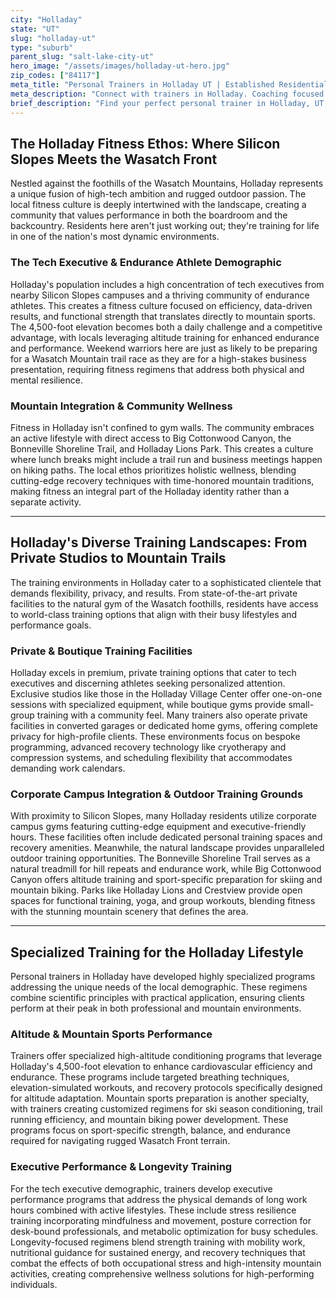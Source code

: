 ```yaml
---
city: "Holladay"
state: "UT"
slug: "holladay-ut"
type: "suburb"
parent_slug: "salt-lake-city-ut"
hero_image: "/assets/images/holladay-ut-hero.jpg"
zip_codes: ["84117"]
meta_title: "Personal Trainers in Holladay UT | Established Residential & High-End Fitness"
meta_description: "Connect with trainers in Holladay. Coaching focused on established home gyms, discreet residential service, and high-end suburban amenities."
brief_description: "Find your perfect personal trainer in Holladay, UT, the premier Silicon Slopes suburb where elite fitness meets mountain living. We connect busy tech executives, endurance athletes, and active families with certified trainers specializing in high-altitude conditioning, executive stress management, and functional mountain sports preparation. Whether you train at a private studio, corporate campus gym, or on the trails of the Wasatch Front, our matching service eliminates the guesswork. Get a trainer who understands your goals, schedule, and the unique demands of training at 4,500+ feet. Start your personalized fitness journey today."
---
```

## The Holladay Fitness Ethos: Where Silicon Slopes Meets the Wasatch Front

Nestled against the foothills of the Wasatch Mountains, Holladay represents a unique fusion of high-tech ambition and rugged outdoor passion. The local fitness culture is deeply intertwined with the landscape, creating a community that values performance in both the boardroom and the backcountry. Residents here aren't just working out; they're training for life in one of the nation's most dynamic environments.

### The Tech Executive & Endurance Athlete Demographic
Holladay's population includes a high concentration of tech executives from nearby Silicon Slopes campuses and a thriving community of endurance athletes. This creates a fitness culture focused on efficiency, data-driven results, and functional strength that translates directly to mountain sports. The 4,500-foot elevation becomes both a daily challenge and a competitive advantage, with locals leveraging altitude training for enhanced endurance and performance. Weekend warriors here are just as likely to be preparing for a Wasatch Mountain trail race as they are for a high-stakes business presentation, requiring fitness regimens that address both physical and mental resilience.

### Mountain Integration & Community Wellness
Fitness in Holladay isn't confined to gym walls. The community embraces an active lifestyle with direct access to Big Cottonwood Canyon, the Bonneville Shoreline Trail, and Holladay Lions Park. This creates a culture where lunch breaks might include a trail run and business meetings happen on hiking paths. The local ethos prioritizes holistic wellness, blending cutting-edge recovery techniques with time-honored mountain traditions, making fitness an integral part of the Holladay identity rather than a separate activity.

---

## Holladay's Diverse Training Landscapes: From Private Studios to Mountain Trails

The training environments in Holladay cater to a sophisticated clientele that demands flexibility, privacy, and results. From state-of-the-art private facilities to the natural gym of the Wasatch foothills, residents have access to world-class training options that align with their busy lifestyles and performance goals.

### Private & Boutique Training Facilities
Holladay excels in premium, private training options that cater to tech executives and discerning athletes seeking personalized attention. Exclusive studios like those in the Holladay Village Center offer one-on-one sessions with specialized equipment, while boutique gyms provide small-group training with a community feel. Many trainers also operate private facilities in converted garages or dedicated home gyms, offering complete privacy for high-profile clients. These environments focus on bespoke programming, advanced recovery technology like cryotherapy and compression systems, and scheduling flexibility that accommodates demanding work calendars.

### Corporate Campus Integration & Outdoor Training Grounds
With proximity to Silicon Slopes, many Holladay residents utilize corporate campus gyms featuring cutting-edge equipment and executive-friendly hours. These facilities often include dedicated personal training spaces and recovery amenities. Meanwhile, the natural landscape provides unparalleled outdoor training opportunities. The Bonneville Shoreline Trail serves as a natural treadmill for hill repeats and endurance work, while Big Cottonwood Canyon offers altitude training and sport-specific preparation for skiing and mountain biking. Parks like Holladay Lions and Crestview provide open spaces for functional training, yoga, and group workouts, blending fitness with the stunning mountain scenery that defines the area.

---

## Specialized Training for the Holladay Lifestyle

Personal trainers in Holladay have developed highly specialized programs addressing the unique needs of the local demographic. These regimens combine scientific principles with practical application, ensuring clients perform at their peak in both professional and mountain environments.

### Altitude & Mountain Sports Performance
Trainers offer specialized high-altitude conditioning programs that leverage Holladay's 4,500-foot elevation to enhance cardiovascular efficiency and endurance. These programs include targeted breathing techniques, elevation-simulated workouts, and recovery protocols specifically designed for altitude adaptation. Mountain sports preparation is another specialty, with trainers creating customized regimens for ski season conditioning, trail running efficiency, and mountain biking power development. These programs focus on sport-specific strength, balance, and endurance required for navigating rugged Wasatch Front terrain.

### Executive Performance & Longevity Training
For the tech executive demographic, trainers develop executive performance programs that address the physical demands of long work hours combined with active lifestyles. These include stress resilience training incorporating mindfulness and movement, posture correction for desk-bound professionals, and metabolic optimization for busy schedules. Longevity-focused regimens blend strength training with mobility work, nutritional guidance for sustained energy, and recovery techniques that combat the effects of both occupational stress and high-intensity mountain activities, creating comprehensive wellness solutions for high-performing individuals.